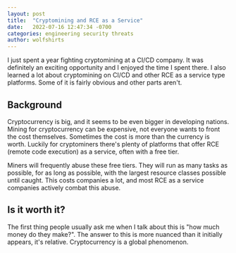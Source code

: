 ```yaml
---
layout: post
title:  "Cryptomining and RCE as a Service"
date:   2022-07-16 12:47:34 -0700
categories: engineering security threats
author: wolfshirts
---
```

I just spent a year fighting cryptomining at a CI/CD company. It was definitely an exciting opportunity and I enjoyed the
time I spent there. I also learned a lot about cryptomining on CI/CD and other RCE as a service type platforms. Some
of it is fairly obvious and other parts aren't.

## Background
Cryptocurrency is big, and it seems to be even bigger in developing nations. Mining for cryptocurrency can be expensive,
not everyone wants to front the cost themselves. Sometimes the cost is more than the currency is worth. Luckily for
cryptominers there's plenty of platforms that offer RCE (remote code execution) as a service, often with a free tier.

Miners will frequently abuse these free tiers. They will run as many tasks as possible, for as long as possible, with the
largest resource classes possible until caught. This costs companies a lot, and most RCE as a service companies actively combat
this abuse.

## Is it worth it?
The first thing people usually ask me when I talk about this is "how much money do they make?". The answer to this is more nuanced than it initially appears, it's relative. Cryptocurrency is a global phenomenon.